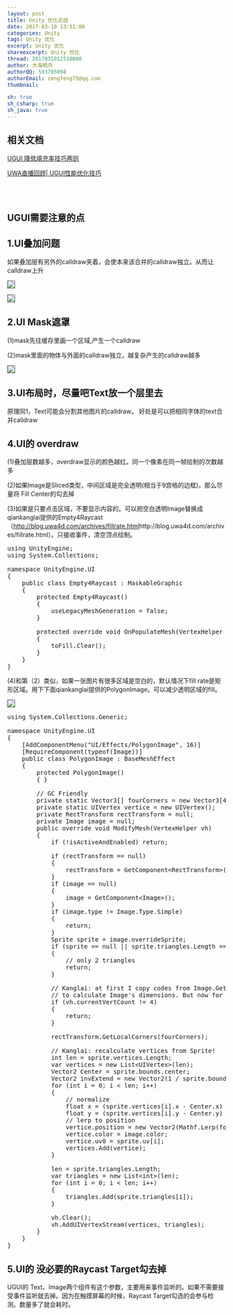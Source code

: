 ```yaml
---
layout: post
title: Unity 优化总结
date: 2017-03-10 13:51:00
categories: Unity
tags: Unity 优化
excerpt: Unity 优化
shareexcerpt: Unity 优化
thread: 2017031012510000
author: 大海明月
authorQQ: 593705098
authorEmail: zengfeng75@qq.com
thumbnail:

sh: true
sh_csharp: true
sh_java: true
---
```



<h2 class="nav1">相关文档</h2>
<p><a target="_blank" href="http://blog.uwa4d.com/archives/fillrate.html">UGUI 降低填充率技巧两则</a></p>
<p><a target="_blank" href="https://v.qq.com/x/page/r0329jx2ijw.html">UWA直播回顾| UGUI性能优化技巧</a></p>
<br>
<br>


<h2 class="nav1">UGUI需要注意的点 </h2>
<h2 class="nav2">1.UI叠加问题 </h2>
<p>如果叠加层有另外的calldraw夹着，会使本来该合并的calldraw独立。从而让calldraw上升</p>

<p><img src="/assets/docpic/unity_ui_calldraw_1.png" style="border: solid 1px #666;" /></p>
<p><img src="/assets/docpic/unity_ui_calldraw_2.png" style="border: solid 1px #666;" /></p>


<h2 class="nav2">2.UI Mask遮罩 </h2>
<p>(1)mask先往缓存里画一个区域,产生一个calldraw</p>
<p>(2)mask里面的物体与外面的calldraw独立，越复杂产生的calldraw越多</p>
<p><img src="/assets/docpic/unity_ui_mask.jpg" style="border: solid 1px #666;" /></p>


<h2 class="nav2">3.UI布局时，尽量吧Text放一个层里去</h2>
<p>原理同1，Text可能会分割其他图片的calldraw。 好处是可以把相同字体的text合并calldraw</p>

<h2 class="nav2">4.UI的 overdraw</h2>
<p>(1)叠加层数越多，overdraw显示的颜色越红。同一个像素在同一帧绘制的次数越多</p>
<p>(2)如果Image是Sliced类型，中间区域是完全透明(相当于9宫格的边框)，那么尽量将 Fill Center的勾去掉</p>
<p>(3)如果是只要点击区域，不要显示内容的。可以把空白透明Image替换成qiankanglai提供的Empty4Raycast （<a target="_blank" href="http://blog.uwa4d.com/archives/fillrate.html">http://blog.uwa4d.com/archives/fillrate.html</a>http://blog.uwa4d.com/archives/fillrate.html）。只接收事件，清空顶点绘制。</p>


<pre class="brush: csharp; ">
using UnityEngine;
using System.Collections;

namespace UnityEngine.UI
{
    public class Empty4Raycast : MaskableGraphic
    {
        protected Empty4Raycast()
        {
            useLegacyMeshGeneration = false;
        }

        protected override void OnPopulateMesh(VertexHelper toFill)
        {
            toFill.Clear();
        }
    }
}
</pre>


<p>(4)和第（2）类似，如果一张图片有很多区域是空白的，默认情况下fill rate是矩形区域。用下下面qiankanglai提供的PolygonImage。可以减少透明区域的fill。</p>

<p><img src="/assets/docpic/unity_ui_overdraw_2.png" style="border: solid 1px #666;" /></p>

<pre class="brush: csharp; ">
using System.Collections.Generic;

namespace UnityEngine.UI
{
    [AddComponentMenu(&quot;UI/Effects/PolygonImage&quot;, 16)]
    [RequireComponent(typeof(Image))]
    public class PolygonImage : BaseMeshEffect
    {
        protected PolygonImage()
        { }

        // GC Friendly
        private static Vector3[] fourCorners = new Vector3[4];
        private static UIVertex vertice = new UIVertex();
        private RectTransform rectTransform = null;
        private Image image = null;
        public override void ModifyMesh(VertexHelper vh)
        {
            if (!isActiveAndEnabled) return;

            if (rectTransform == null)
            {
                rectTransform = GetComponent&lt;RectTransform&gt;();
            }
            if (image == null)
            {
                image = GetComponent&lt;Image&gt;();
            }
            if (image.type != Image.Type.Simple)
            {
                return;
            }
            Sprite sprite = image.overrideSprite;
            if (sprite == null || sprite.triangles.Length == 6)
            {
                // only 2 triangles
                return;
            }

            // Kanglai: at first I copy codes from Image.GetDrawingDimensions
            // to calculate Image's dimensions. But now for easy to read, I just take usage of corners.
            if (vh.currentVertCount != 4)
            {
                return;
            }

            rectTransform.GetLocalCorners(fourCorners);

            // Kanglai: recalculate vertices from Sprite!
            int len = sprite.vertices.Length;
            var vertices = new List&lt;UIVertex&gt;(len);
            Vector2 Center = sprite.bounds.center;
            Vector2 invExtend = new Vector2(1 / sprite.bounds.size.x, 1 / sprite.bounds.size.y);
            for (int i = 0; i &lt; len; i++)
            {
                // normalize
                float x = (sprite.vertices[i].x - Center.x) * invExtend.x + 0.5f;
                float y = (sprite.vertices[i].y - Center.y) * invExtend.y + 0.5f;
                // lerp to position
                vertice.position = new Vector2(Mathf.Lerp(fourCorners[0].x, fourCorners[2].x, x), Mathf.Lerp(fourCorners[0].y, fourCorners[2].y, y));
                vertice.color = image.color;
                vertice.uv0 = sprite.uv[i];
                vertices.Add(vertice);
            }

            len = sprite.triangles.Length;
            var triangles = new List&lt;int&gt;(len);
            for (int i = 0; i &lt; len; i++)
            {
                triangles.Add(sprite.triangles[i]);
            }

            vh.Clear();
            vh.AddUIVertexStream(vertices, triangles);
        }
    }
}
</pre>


<h2 class="nav2">5.UI的 没必要的Raycast Target勾去掉</h2>
<p>UGUI的 Text、Image两个组件有这个参数，主要用来事件监听的。如果不需要接受事件监听就去掉。因为在触摸屏幕的时候，Raycast Target勾选的会参与检测。数量多了就会耗时。</p>

